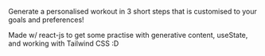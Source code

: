 Generate a personalised workout in 3 short steps that is customised to your goals and preferences!

Made w/ react-js to get some practise with generative content, useState, and working with Tailwind CSS :D
